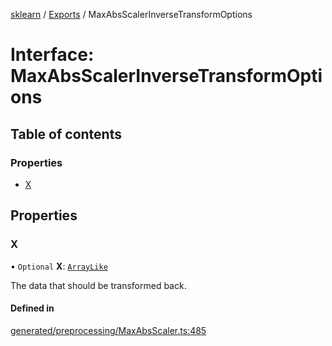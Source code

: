[sklearn](../readme.md) / [Exports](../modules.md) / MaxAbsScalerInverseTransformOptions

# Interface: MaxAbsScalerInverseTransformOptions

## Table of contents

### Properties

- [X](MaxAbsScalerInverseTransformOptions.md#x)

## Properties

### X

• `Optional` **X**: [`ArrayLike`](../modules.md#arraylike)

The data that should be transformed back.

#### Defined in

[generated/preprocessing/MaxAbsScaler.ts:485](https://github.com/transitive-bullshit/scikit-learn-ts/blob/367336a/packages/sklearn/src/generated/preprocessing/MaxAbsScaler.ts#L485)
